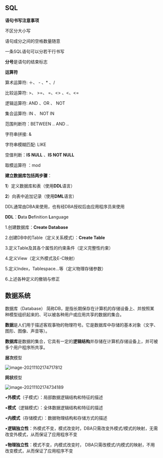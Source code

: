 ## SQL

**语句书写注意事项**

不区分大小写

语句成分之间的空格数量随意

一条SQL语句可以分若干行书写

**分号**是语句的结束标志

**运算符**

算术运算符: ＋、 - 、* 、/

比较运算符: >、 >=、 =、<> 、<、<=

逻辑运算符: AND 、OR 、 NOT

集合运算符:  IN  、 NOT IN

范围判断符：BETWEEN .. AND ..

字符串拼接:  &

字符串模糊匹配:  LIKE

空值判断：**IS NULL** 、**IS NOT NULL**

取模运算符 ：mod

**建立数据库包括两步骤**：

**1**）定义数据库和表（使用**DDL**语言）

**2**）向表中追加记录（使用**DML**语言）

DDL通常由DBA来使用，也有经DBA授权后由应用程序员来使用

**DDL**：**D**ata **D**efinition **L**anguage

1.创建数据库：**Create Database**

2.创建DB中的Table（定义关系模式）：**Create Table**

3.定义Table及其各个属性的约束条件（定义完整性约束）

4.定义View（定义外模式及E-C映射）

5.定义Index，Tablespace…等（定义物理存储参数）

6.上述各种定义的撤销与修正



## 数据系统

数据库（Database）
简称DB，是指长期保存在计算机的存储设备上、并按照某种模型组织起来的、可以被各种用户或应用共享的数据的集合。

**数据**是人们用于描述客观事物的物理符号。它是数据库中存储的基本对象（文字、图形、图像、声音等）。

**数据库**是数据的集合，它具有一定的**逻辑结构**并存储在计算机存储设备上，并可被多个用户程序所共享。

**层次**模型

![image-20211102174717812](C:\Users\User\AppData\Roaming\Typora\typora-user-images\image-20211102174717812.png)

**网状**模型

![image-20211102174734189](C:\Users\User\AppData\Roaming\Typora\typora-user-images\image-20211102174734189.png)

•**外模式**（子模式）：局部数据逻辑结构和特征的描述

•**模式**（逻辑模式）：全体数据逻辑结构和特征的描述

•**内模式**（存储模式）：数据物理结构和存储方式的描述

•**逻辑独立性**：外模式不变，模式改变时，DBA只需改变外模式/模式的映射，无需改变外模式，从而保证了应用程序不变

•**物理独立性**：模式不变，内模式改变时， DBA只需改模式/内模式的映射，不用改变模式，从而保证了应用程序不变
